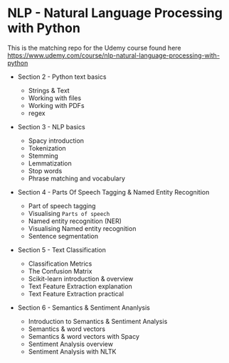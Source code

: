 # NLP - Natural Language Processing with Python

This is the matching repo for the Udemy course found here https://www.udemy.com/course/nlp-natural-language-processing-with-python


- Section 2 - Python text basics
    - Strings & Text
    - Working with files
    - Working with PDFs
    - regex

- Section 3 - NLP basics
    - Spacy introduction
    - Tokenization
    - Stemming
    - Lemmatization
    - Stop words
    - Phrase matching and vocabulary

- Section 4 - Parts Of Speech Tagging & Named Entity Recognition
    - Part of speech tagging
    - Visualising `Parts of speech`
    - Named entity recognition (NER)
    - Visualising Named entity recognition
    - Sentence segmentation

- Section 5 - Text Classification
    - Classification Metrics
    - The Confusion Matrix
    - Scikit-learn introduction & overview
    - Text Feature Extraction explanation
    - Text Feature Extraction practical

- Section 6 - Semantics & Sentiment Ananlysis
    - Introduction to Semantics & Sentiment Analysis
    - Semantics & word vectors
    - Semantics & word vectors with Spacy
    - Sentiment Analysis overview
    - Sentiment Analysis with NLTK